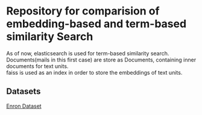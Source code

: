 # Repository for comparision of embedding-based and term-based similarity Search

As of now, elasticsearch is used for term-based similarity search. Documents(mails in this first case) are store as Documents, containing inner documents for text units.  
faiss is used as an index in order to store the embeddings of text units. 


## Datasets
[Enron Dataset](https://www.cs.cmu.edu/~enron/enron_mail_20150507.tar.gz)
